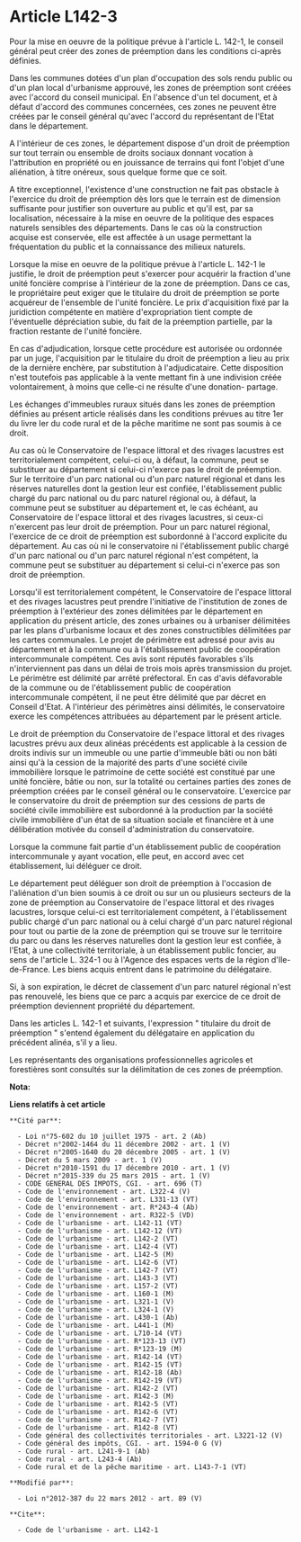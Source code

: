 # Article L142-3

Pour la mise en oeuvre de la politique prévue à l'article L. 142-1, le conseil général peut créer des zones de préemption
dans les conditions ci-après définies. 

Dans les communes dotées d'un plan d'occupation des sols rendu public ou d'un plan local d'urbanisme approuvé, les zones de
préemption sont créées avec l'accord du conseil municipal. En l'absence d'un tel document, et à défaut d'accord des communes
concernées, ces zones ne peuvent être créées par le conseil général qu'avec l'accord du représentant de l'Etat dans le
département. 

A l'intérieur de ces zones, le département dispose d'un droit de préemption sur tout terrain ou ensemble de droits sociaux
donnant vocation à l'attribution en propriété ou en jouissance de terrains qui font l'objet d'une aliénation, à titre
onéreux, sous quelque forme que ce soit. 

A titre exceptionnel, l'existence d'une construction ne fait pas obstacle à l'exercice du droit de préemption dès lors que le
terrain est de dimension suffisante pour justifier son ouverture au public et qu'il est, par sa localisation, nécessaire à la
mise en oeuvre de la politique des espaces naturels sensibles des départements. Dans le cas où la construction acquise est
conservée, elle est affectée à un usage permettant la fréquentation du public et la connaissance des milieux naturels. 

Lorsque la mise en oeuvre de la politique prévue à l'article L. 142-1 le justifie, le droit de préemption peut s'exercer pour
acquérir la fraction d'une unité foncière comprise à l'intérieur de la zone de préemption. Dans ce cas, le propriétaire peut
exiger que le titulaire du droit de préemption se porte acquéreur de l'ensemble de l'unité foncière. Le prix d'acquisition
fixé par la juridiction compétente en matière d'expropriation tient compte de l'éventuelle dépréciation subie, du fait de la
préemption partielle, par la fraction restante de l'unité foncière. 

En cas d'adjudication, lorsque cette procédure est autorisée ou ordonnée par un juge, l'acquisition par le titulaire du droit
de préemption a lieu au prix de la dernière enchère, par substitution à l'adjudicataire. Cette disposition n'est toutefois
pas applicable à la vente mettant fin à une indivision créée volontairement, à moins que celle-ci ne résulte d'une donation-
partage. 

Les échanges d'immeubles ruraux situés dans les zones de préemption définies au présent article réalisés dans les conditions
prévues au titre 1er du livre Ier du code rural et de la pêche maritime ne sont pas soumis à ce droit. 

Au cas où le Conservatoire de l'espace littoral et des rivages lacustres est territorialement compétent, celui-ci ou, à
défaut, la commune, peut se substituer au département si celui-ci n'exerce pas le droit de préemption. Sur le territoire d'un
parc national ou d'un parc naturel régional et dans les réserves naturelles dont la gestion leur est confiée, l'établissement
public chargé du parc national ou du parc naturel régional ou, à défaut, la commune peut se substituer au département et, le
cas échéant, au Conservatoire de l'espace littoral et des rivages lacustres, si ceux-ci n'exercent pas leur droit de
préemption. Pour un parc naturel régional, l'exercice de ce droit de préemption est subordonné à l'accord explicite du
département. Au cas où ni le conservatoire ni l'établissement public chargé d'un parc national ou d'un parc naturel régional
n'est compétent, la commune peut se substituer au département si celui-ci n'exerce pas son droit de préemption. 

Lorsqu'il est territorialement compétent, le Conservatoire de l'espace littoral et des rivages lacustres peut prendre
l'initiative de l'institution de zones de préemption à l'extérieur des zones délimitées par le département en application du
présent article, des zones urbaines ou à urbaniser délimitées par les plans d'urbanisme locaux et des zones constructibles
délimitées par les cartes communales. Le projet de périmètre est adressé pour avis au département et à la commune ou à
l'établissement public de coopération intercommunale compétent. Ces avis sont réputés favorables s'ils n'interviennent pas
dans un délai de trois mois après transmission du projet. Le périmètre est délimité par arrêté préfectoral. En cas d'avis
défavorable de la commune ou de l'établissement public de coopération intercommunale compétent, il ne peut être délimité que
par décret en Conseil d'Etat. A l'intérieur des périmètres ainsi délimités, le conservatoire exerce les compétences
attribuées au département par le présent article. 

Le droit de préemption du Conservatoire de l'espace littoral et des rivages lacustres prévu aux deux alinéas précédents est
applicable à la cession de droits indivis sur un immeuble ou une partie d'immeuble bâti ou non bâti ainsi qu'à la cession de
la majorité des parts d'une société civile immobilière lorsque le patrimoine de cette société est constitué par une unité
foncière, bâtie ou non, sur la totalité ou certaines parties des zones de préemption créées par le conseil général ou le
conservatoire. L'exercice par le conservatoire du droit de préemption sur des cessions de parts de société civile immobilière
est subordonné à la production par la société civile immobilière d'un état de sa situation sociale et financière et à une
délibération motivée du conseil d'administration du conservatoire. 

Lorsque la commune fait partie d'un établissement public de coopération intercommunale y ayant vocation, elle peut, en accord
avec cet établissement, lui déléguer ce droit. 

Le département peut déléguer son droit de préemption à l'occasion de l'aliénation d'un bien soumis à ce droit ou sur un ou
plusieurs secteurs de la zone de préemption au Conservatoire de l'espace littoral et des rivages lacustres, lorsque celui-ci
est territorialement compétent, à l'établissement public chargé d'un parc national ou à celui chargé d'un parc naturel
régional pour tout ou partie de la zone de préemption qui se trouve sur le territoire du parc ou dans les réserves naturelles
dont la gestion leur est confiée, à l'Etat, à une collectivité territoriale, à un établissement public foncier, au sens de
l'article L. 324-1 ou à l'Agence des espaces verts de la région d'Ile-de-France. Les biens acquis entrent dans le patrimoine
du délégataire. 

Si, à son expiration, le décret de classement d'un parc naturel régional n'est pas renouvelé, les biens que ce parc a acquis
par exercice de ce droit de préemption deviennent propriété du département. 

Dans les articles L. 142-1 et suivants, l'expression " titulaire du droit de préemption " s'entend également du délégataire
en application du précédent alinéa, s'il y a lieu. 

Les représentants des organisations professionnelles agricoles et forestières sont consultés sur la délimitation de ces zones
de préemption.

**Nota:**



**Liens relatifs à cet article**

	**Cité par**:

	  - Loi n°75-602 du 10 juillet 1975 - art. 2 (Ab)
	  - Décret n°2002-1464 du 11 décembre 2002 - art. 1 (V)
	  - Décret n°2005-1640 du 20 décembre 2005 - art. 1 (V)
	  - Décret du 5 mars 2009 - art. 1 (V)
	  - Décret n°2010-1591 du 17 décembre 2010 - art. 1 (V)
	  - Décret n°2015-339 du 25 mars 2015 - art. 1 (V)
	  - CODE GENERAL DES IMPOTS, CGI. - art. 696 (T)
	  - Code de l'environnement - art. L322-4 (V)
	  - Code de l'environnement - art. L331-13 (VT)
	  - Code de l'environnement - art. R*243-4 (Ab)
	  - Code de l'environnement - art. R322-5 (VD)
	  - Code de l'urbanisme - art. L142-11 (VT)
	  - Code de l'urbanisme - art. L142-12 (VT)
	  - Code de l'urbanisme - art. L142-2 (VT)
	  - Code de l'urbanisme - art. L142-4 (VT)
	  - Code de l'urbanisme - art. L142-5 (M)
	  - Code de l'urbanisme - art. L142-6 (VT)
	  - Code de l'urbanisme - art. L142-7 (VT)
	  - Code de l'urbanisme - art. L143-3 (VT)
	  - Code de l'urbanisme - art. L157-2 (VT)
	  - Code de l'urbanisme - art. L160-1 (M)
	  - Code de l'urbanisme - art. L321-1 (V)
	  - Code de l'urbanisme - art. L324-1 (V)
	  - Code de l'urbanisme - art. L430-1 (Ab)
	  - Code de l'urbanisme - art. L441-1 (M)
	  - Code de l'urbanisme - art. L710-14 (VT)
	  - Code de l'urbanisme - art. R*123-13 (VT)
	  - Code de l'urbanisme - art. R*123-19 (M)
	  - Code de l'urbanisme - art. R142-14 (VT)
	  - Code de l'urbanisme - art. R142-15 (VT)
	  - Code de l'urbanisme - art. R142-18 (Ab)
	  - Code de l'urbanisme - art. R142-19 (VT)
	  - Code de l'urbanisme - art. R142-2 (VT)
	  - Code de l'urbanisme - art. R142-3 (M)
	  - Code de l'urbanisme - art. R142-5 (VT)
	  - Code de l'urbanisme - art. R142-6 (VT)
	  - Code de l'urbanisme - art. R142-7 (VT)
	  - Code de l'urbanisme - art. R142-8 (VT)
	  - Code général des collectivités territoriales - art. L3221-12 (V)
	  - Code général des impôts, CGI. - art. 1594-0 G (V)
	  - Code rural - art. L241-9-1 (Ab)
	  - Code rural - art. L243-4 (Ab)
	  - Code rural et de la pêche maritime - art. L143-7-1 (VT)

	**Modifié par**:

	  - Loi n°2012-387 du 22 mars 2012 - art. 89 (V)

	**Cite**:

	  - Code de l'urbanisme - art. L142-1

